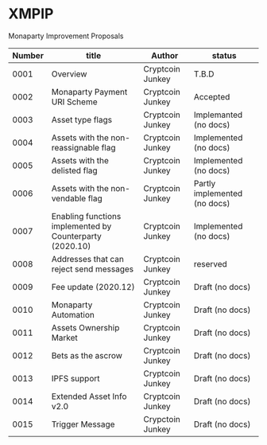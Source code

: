 # XMPIP
Monaparty Improvement Proposals

Number|title|Author|status
------|-----|------|------
0001|Overview|Cryptcoin Junkey|T.B.D
0002|Monaparty Payment URI Scheme|Cryptcoin Junkey|Accepted
0003|Asset type flags|Cryptcoin Junkey | Implemanted (no docs)
0004|Assets with the non-reassignable flag|Cryptcoin Junkey| Implemented (no docs)
0005|Assets with the delisted flag|Cryptcoin Junkey|Implemented (no docs)
0006|Assets with the non-vendable flag|Cryptcoin Junkey|Partly implemented (no docs)
0007|Enabling functions implemented by Counterparty (2020.10)|Cryptcoin Junkey|Implemented (no docs)
0008|Addresses that can reject send messages|Cryptcoin Junkey|reserved
0009|Fee update (2020.12)|Cryptcoin Junkey|Draft (no docs)
0010|Monaparty Automation|Cryptcoin Junkey|Draft (no docs)
0011|Assets Ownership Market|Cryptcoin Junkey|Draft (no docs)
0012|Bets as the ascrow|Cryptcoin Junkey|Draft (no docs)
0013|IPFS support|Cryptcoin Junkey|Draft (no docs)
0014|Extended Asset Info v2.0|Cryptcoin Junkey|Draft (no docs)
0015|Trigger Message|Crypctoin Junkey|Draft (no docs)
